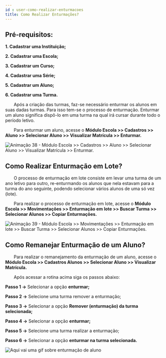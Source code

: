 ```yaml
---
id : user-como-realizar-enturmacoes
title: Como Realizar Enturmações?
---
```


<div class="justificado">

## **Pré-requisitos:**

 **1. Cadastrar uma Instituição;**

 **2. Cadastrar uma Escola;**

 **3. Cadastrar um Curso;**

 **4. Cadastrar uma Série;**

 **5. Cadastrar um Aluno;**

 **6. Cadastrar uma Turma.**


&nbsp;&nbsp;&nbsp;&nbsp;&nbsp;&nbsp;&nbsp;Após a criação das turmas, faz-se necessário enturmar os alunos em suas dadas turmas. Para isso tem-se o processo de enturmação. Enturmar um aluno significa dispô-lo em uma turma na qual irá cursar durante todo o período letivo.

&nbsp;&nbsp;&nbsp;&nbsp;&nbsp;&nbsp;&nbsp;Para enturmar um aluno, acesse o **Módulo Escola >> Cadastros >> Aluno >> Selecionar Aluno >> Visualizar Matrícula >> Enturmar.**

![Animação 38 - Módulo Escola >> Cadastros >> Aluno >> Selecionar Aluno >> Visualizar Matrícula >> Enturmar.](../img/user-docs/enturmacao_aluno.gif)



## Como Realizar Enturmação em Lote?


&nbsp;&nbsp;&nbsp;&nbsp;&nbsp;&nbsp;&nbsp;O processo de enturmação em lote consiste em levar uma turma de um ano letivo para outro, re-enturmando os alunos que nela estavam para a turma do ano seguinte, podendo selecionar vários alunos de uma só vez (lote).

&nbsp;&nbsp;&nbsp;&nbsp;&nbsp;&nbsp;&nbsp;Para realizar o processo de enturmação em lote, acesse o **Módulo Escola >> Movimentações >> Enturmação em lote >> Buscar Turma >> Selecionar Alunos >> Copiar Enturmações.**

![Animação 39 - Módulo Escola >> Movimentações >> Enturmação em lote >> Buscar Turma >> Selecionar Alunos >> Copiar Enturmações.](../img/user-docs/enturmacoes_em_lote.gif)



## Como Remanejar Enturmação de um Aluno?
&nbsp;&nbsp;&nbsp;&nbsp;&nbsp;&nbsp;&nbsp;Para realizar o remanejamento da enturmação de um aluno, acesse o **Módulo Escola >> Cadastros Alunos >> Selecionar Aluno >> Visualizar Matrícula.**


&nbsp;&nbsp;&nbsp;&nbsp;&nbsp;&nbsp;&nbsp;Após acessar a rotina acima siga os passos abaixo:

 **Passo 1  →**  Selecionar a opção **enturmar;**

 **Passo 2  →**  Selecione uma turma remover a enturmação;

 **Passo 3  →**  Selecionar a opção **Remover (enturmação) da turma selecionada;**

 **Passo 4  →**  Selecionar a opção **enturmar;**

 **Passo 5  →**  Selecione uma turma realizar a enturmação;

 **Passo 6  →**  Selecionar a opção **enturmar na turma selecionada.**

![Aqui vai uma gif sobre enturmação de aluno](../img/user-docs/enturmacao_aluno.gif)

</div>
